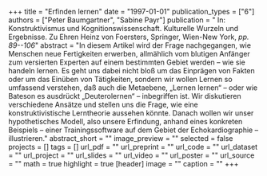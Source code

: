 +++
title = "Erfinden lernen"
date = "1997-01-01"
publication_types = ["6"]
authors = ["Peter Baumgartner", "Sabine Payr"]
publication = " In: Konstruktivismus und Kognitionswissenschaft. Kulturelle Wurzeln und Ergebnisse. Zu Ehren Heinz von Foersters, Springer, Wien-New York, _pp. 89--106_"
abstract = "In diesem Artikel wird der Frage nachgegangen, wie Menschen neue Fertigkeiten erwerben, allmählich vom blutigen Anfänger zum versierten Experten auf einem bestimmten Gebiet werden – wie sie handeln lernen. Es geht uns dabei nicht bloß um das Einprägen von Fakten oder um das Einüben von Tätigkeiten, sondern wir wollen Lernen so umfassend verstehen, daß auch die Metaebene, „Lernen lernen“ – oder wie Bateson es ausdrückt „Deuterolernen“ – inbegriffen ist. Wir diskutieren verschiedene Ansätze und stellen uns die Frage, wie eine konstruktivistische Lerntheorie aussehen könnte. Danach wollen wir unser hypothetisches Modell, also unsere Erfindung, anhand eines konkreten Beispiels – einer Trainingssoftware auf dem Gebiet der Echokardiographie – illustrieren."
abstract_short = ""
image_preview = ""
selected = false
projects = []
tags = []
url_pdf = ""
url_preprint = ""
url_code = ""
url_dataset = ""
url_project = ""
url_slides = ""
url_video = ""
url_poster = ""
url_source = ""
math = true
highlight = true
[header]
image = ""
caption = ""
+++
